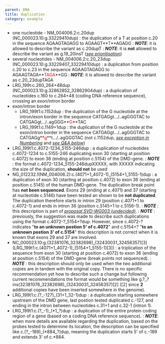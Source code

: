 ```yaml
---
parent: DNA
title: duplication
category: example
---
```


*	one nucleotide - NM\_004006.2:c.20dup (NC\_000023.10:g.33229410dup)
	:	the duplication of a T at position c.20 in the sequence AGAAGTAGAGG to AGAAGT**<font color="red">T</font>**AGAGG
	:	_**NOTE**_: it is allowed to describe the variant as c.20dupT
	:	_**NOTE**_: it is **not** allowed to describe the variant as g.19\_20insT ([_see prioritisation_](/recommendations/general/))
*	several nucleotides - NM\_004006.2:c.20\_23dup (NC\_000023.10:g.33229407\_33229410dup)
	:	a duplication from position c.20 to c.23 in the sequence AGAAGTAGAGG to AGAAGTAGA**<font color="red">TAGA</font>**GG
	:	_**NOTE**_: it is allowed to describe the variant as c.20\_23dupTAGA
*	LRG\_199t:c.260\_264+48dup (NC\_000023.10:g.32862852\_32862904dup)
	:	a duplication of nucleotides c.160 to c.264+48 (coding DNA reference sequence), crossing an exon/intron border
*	exon/intron border
	*	LRG\_199t1:c.1152dup
		:	the duplication of the G nucleotide at the intron/exon border in the sequence CATGAGgt.../..agGGGTAC to CATGAGgt.../..agGGG**<font color="red">G</font>**TAC
	*	LRG\_199t1:c.1149+1dup
		:	the duplication of the G nucleotide at the exon/intron border in the sequence CATGAGgt.../..agGGGTAC to CATGAGg**<font color="red">g</font>**t.../..agGGGTAC (not c.1152dup, [_see exception in Numbering_](/bg-material/numbering/#DNAc) and [_see Q&A below_](/recommendations/DNA/variant/duplication/#123dup))
*	LRG\_199t1:c.4072-1234\_5155-246dup
	:	a duplication of nucleotides c.4072-1234 to c.5155-246 duplicating exon 30 (starting at position c.4072) to exon 36 (ending at position c.5154) of the DMD-gene.
	: 	_**NOTE**_ : the format c.4072-1234\_5155-246dupXXXXX, with XXXXX indicating the size of the duplication, **should not** be used
*	NG\_012232.1(NM\_004006.2):c.(4071+1\_4072-1)\_(5154+1\_5155-1)dup
	:	a duplication of exon 30 (starting at position c.4072) to exon 36 (ending at position c.5145) of the human DMD-gene. The duplication break point has **not been sequenced**. Exons 29 (ending at c.4071) and 37 (starting at nucleotide c.5146) have been tested an shown to be **not duplicated**. The duplication therefore starts in intron 29 (position c.4071+1 to c.4072-1) and ends in intron 36 (position c.5145+1 to c.5156-1).
	:	_**NOTE**_ : this description is part of [_proposal SVD-WG003 (undecided)_](/bg-material/consultation/svd-wg003).
	:	_**NOTE**_ : previously, the suggestion was made to describe such duplications using the format c.4072-?\_5154+?dup. However, since c.4072-? indicates "**to an unknown postion 5' of c.4072**" and c.5154+? "**to an unknown postion 3' of c.5154**" this description is not correct when it is known that exons 29 and 37 are involved.
*	NC\_000023.10:g.(32381076\_32382698)\_(32430031\_32456357)[3]  (LRG\_199t1:c.(4071+1\_4072-1)\_(5154+1\_5155-1)[3])
	:	a triplication of the sequence from exon 30 (starting at position c.4072) to exon 36 (ending at position c.5154) of the DMD-gene (break points not sequenced).
	:	_**NOTE**_ : this description should only be used when the two additional copies are in tandem with the original copy. There is no specific recommendation yet how to describe such a change but following current recommendations the format would be something like g.?\_?ins(32381076\_32382698)\_(32430031\_32456357)[2] ([2] since **2** additional copies have been inserted somewhere in the genome).
*	LRG\_199t1:c.(?\_-127)\_(31+1\_32-1)dup
	:	a duplication starting somewhere upstream of the DMD gene, last postion tested duplicated c.-127, and ending in the intron between nucleotides c.31+1 and c.32-1 (intron 1).
*	LRG\_199t1:c.(?\_-1)\_(\*1\_?)dup
	:	a duplication of the entire protein coding region of a gene (based on a coding DNA reference sequence).
	:	_**NOTE**_: when more details are available regarding the duplication, based on the probes tested to determine its location, the description can be specified like c.(?\_-189)\_(\*884\_?)dup, meaning the duplication starts 5' of c.-189 and extends 3' of c.\*884.

